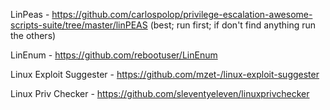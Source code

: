 LinPeas - https://github.com/carlospolop/privilege-escalation-awesome-scripts-suite/tree/master/linPEAS 
(best; run first; if don't find anything run the others)

LinEnum - https://github.com/rebootuser/LinEnum

Linux Exploit Suggester - https://github.com/mzet-/linux-exploit-suggester

Linux Priv Checker - https://github.com/sleventyeleven/linuxprivchecker
